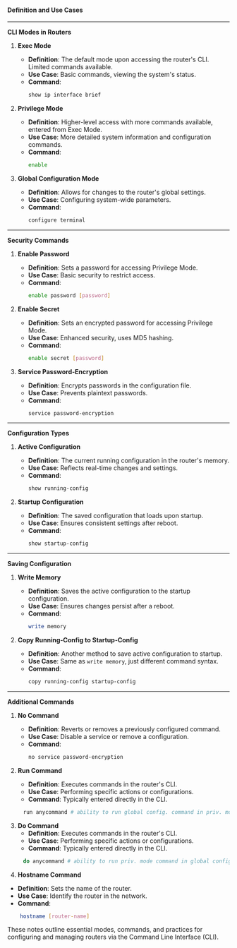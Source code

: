 

#### Definition and Use Cases

---

**CLI Modes in Routers**

1. **Exec Mode**
   - **Definition**: The default mode upon accessing the router's CLI. Limited commands available.
   - **Use Case**: Basic commands, viewing the system's status.
   - **Command**: 
     ```bash
     show ip interface brief
     ```

2. **Privilege Mode**
   - **Definition**: Higher-level access with more commands available, entered from Exec Mode.
   - **Use Case**: More detailed system information and configuration commands.
   - **Command**:
     ```bash
     enable
     ```

3. **Global Configuration Mode**
   - **Definition**: Allows for changes to the router's global settings.
   - **Use Case**: Configuring system-wide parameters.
   - **Command**:
     ```bash
     configure terminal
     ```

---

**Security Commands**

1. **Enable Password**
   - **Definition**: Sets a password for accessing Privilege Mode.
   - **Use Case**: Basic security to restrict access.
   - **Command**:
     ```bash
     enable password [password]
     ```
   
2. **Enable Secret**
   - **Definition**: Sets an encrypted password for accessing Privilege Mode.
   - **Use Case**: Enhanced security, uses MD5 hashing.
   - **Command**:
     ```bash
     enable secret [password]
     ```

3. **Service Password-Encryption**
   - **Definition**: Encrypts passwords in the configuration file.
   - **Use Case**: Prevents plaintext passwords.
   - **Command**:
     ```bash
     service password-encryption
     ```

---

**Configuration Types**

1. **Active Configuration**
   - **Definition**: The current running configuration in the router's memory.
   - **Use Case**: Reflects real-time changes and settings.
   - **Command**:
     ```bash
     show running-config
     ```

2. **Startup Configuration**
   - **Definition**: The saved configuration that loads upon startup.
   - **Use Case**: Ensures consistent settings after reboot.
   - **Command**:
     ```bash
     show startup-config
     ```

---

**Saving Configuration**

1. **Write Memory**
   - **Definition**: Saves the active configuration to the startup configuration.
   - **Use Case**: Ensures changes persist after a reboot.
   - **Command**:
     ```bash
     write memory
     ```
   
2. **Copy Running-Config to Startup-Config**
   - **Definition**: Another method to save active configuration to startup.
   - **Use Case**: Same as `write memory`, just different command syntax.
   - **Command**:
     ```bash
     copy running-config startup-config
     ```

---

**Additional Commands**

1. **No Command**
   - **Definition**: Reverts or removes a previously configured command.
   - **Use Case**: Disable a service or remove a configuration.
   - **Command**:
     ```bash
     no service password-encryption
     ```
   
2. **Run Command**
   - **Definition**: Executes commands in the router's CLI.
   - **Use Case**: Performing specific actions or configurations.
   - **Command**: Typically entered directly in the CLI.
```bash
	 run anycommand # ability to run global config. command in priv. mode 
```

3. **Do Command**
   - **Definition**: Executes commands in the router's CLI.
   - **Use Case**: Performing specific actions or configurations.
   - **Command**: Typically entered directly in the CLI.
```bash
	 do anycommand # ability to run priv. mode command in global config mode
```

4. **Hostname Command**

- **Definition**: Sets the name of the router.
- **Use Case**: Identify the router in the network.
- **Command**:

```bash
	hostname [router-name]
```

These notes outline essential modes, commands, and practices for configuring and managing routers via the Command Line Interface (CLI).